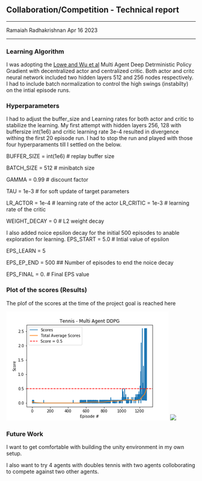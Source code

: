 ## Collaboration/Competition - Technical report
-------------------------------------------

Ramaiah Radhakrishnan
Apr 16 2023

-----------------------------

### Learning Algorithm

I was adopting the [Lowe and Wu et al](https://papers.nips.cc/paper/7217-multi-agent-actor-critic-for-mixed-cooperative-competitive-environments.pdf) 
Multi Agent Deep Detrministic Policy Gradient with decentralized actor and centralized critic. Both actor and critc neural network included two hidden layers
512 and 256 nodes respectively. I had to include batch normalization to control the high swings (instabilty) on the intial episode runs.

### Hyperparameters

I had to adjust the buffer_size and Learning rates for both actor and critic to stabilize the learning. My first attempt with 
hidden layers 256, 128 with buffersize int(1e6) and critic learning rate 3e-4 resulted in divergence withing the first 20 episode run. I had to stop the 
run and played with those four hyperparaments till I settled on the below.

BUFFER_SIZE = int(1e6)  # replay buffer size

BATCH_SIZE = 512        # minibatch size

GAMMA = 0.99            # discount factor

TAU = 1e-3              # for soft update of target parameters

LR_ACTOR = 1e-4         # learning rate of the actor 
LR_CRITIC = 1e-3        # learning rate of the critic

WEIGHT_DECAY = 0   # L2 weight decay

I also added noice epsilon decay for the initial 500 episodes to anable exploration for learning.
EPS_START = 5.0        # Intial value of epsilon

EPS_LEARN = 5

EPS_EP_END = 500       ## Number of episodes to end the noice decay

EPS_FINAL = 0.         # Final EPS value

### Plot of the scores (Results)

The plof of the scores at the time of the project goal is reached here

<img src="https://github.com/rradhakr-git/UdacityCollaborationCompetition/blob/main/Tennis_score.png?raw=true"/>

<img src="[https://github.com/rradhakr-git/UdacityColloborationCompetition/blob/main/Tennis_score.png](https://github.com/rradhakr-git/UdacityCollaborationCompetition/blob/main/Tennis_score.png)?raw=true"/>



### Future Work

 
 I want to get comfortable with building the unity environment in my own setup. 
 
 I also want to try 4 agents with doubles tennis with two agents colloborating to compete against two other agents.
